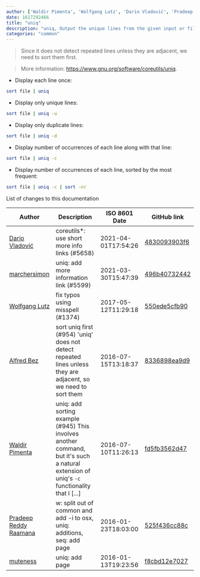 ```yaml
---
author: ['Waldir Pimenta', 'Wolfgang Lutz', 'Dario Vladović', 'Pradeep Reddy Raamana', 'Alfred Bez', 'muteness', 'marchersimon']
date: 1617292466
title: "uniq"
description: "uniq, Output the unique lines from the given input or file."
categories: "common"
---
```

> Since it does not detect repeated lines unless they are adjacent, we need to sort them first.

> More information: <https://www.gnu.org/software/coreutils/uniq>.

- Display each line once:

```bash
sort file | uniq
```

- Display only unique lines:

```bash
sort file | uniq -u
```

- Display only duplicate lines:

```bash
sort file | uniq -d
```

- Display number of occurrences of each line along with that line:

```bash
sort file | uniq -c
```

- Display number of occurrences of each line, sorted by the most frequent:

```bash
sort file | uniq -c | sort -nr
```
List of changes to this documentation


Author | Description | ISO 8601 Date | GitHub link
------|-----|-----|-----
[Dario Vladović](mailto:d.vladimyr@gmail.com) | coreutils*: use short more info links (#5658) | 2021-04-01T17:54:26 | [4830093903f6](https://github.com/tldr-pages/tldr/commit/4830093903f66ccf3ebbc2ecf477286e45edac59)
[marchersimon](mailto:50295997+marchersimon@users.noreply.github.com) | uniq: add more information link (#5599) | 2021-03-30T15:47:39 | [496b40732442](https://github.com/tldr-pages/tldr/commit/496b407324427f69956303272d722738663c5c9a)
[Wolfgang Lutz](mailto:WLBORg@gmx.de) | fix typos using misspell (#1374) | 2017-05-12T11:29:18 | [550ede5cfb90](https://github.com/tldr-pages/tldr/commit/550ede5cfb90cb772d1ecf27241b22e5086b024b)
[Alfred Bez](mailto:alfred.bez@googlemail.com) | sort uniq first (#954) 'uniq' does not detect repeated lines unless they are adjacent, so we need to sort them | 2016-07-15T13:18:37 | [8336898ea9d9](https://github.com/tldr-pages/tldr/commit/8336898ea9d97891bd81a0a3a0b7f71835814baf)
[Waldir Pimenta](mailto:waldyrious@gmail.com) | uniq: add sorting example (#945) This involves another command, but it's such a natural extension of uniq's `-c` functionality that I [...] | 2016-07-10T11:26:13 | [fd5fb3562d47](https://github.com/tldr-pages/tldr/commit/fd5fb3562d475e63575b61de47e080fc0b99f164)
[Pradeep Reddy Raamana](mailto:raamana@gmail.com) | w: split out of common and add -i to osx, uniq: additions, seq: add page | 2016-01-23T18:03:00 | [525f436cc88c](https://github.com/tldr-pages/tldr/commit/525f436cc88c28ddf4d139d3314dc71b94ddcb24)
[muteness](mailto:chao0duan@gmail.com) | uniq: add page | 2016-01-13T19:23:56 | [f8cbd12e7027](https://github.com/tldr-pages/tldr/commit/f8cbd12e702716dbdec6c04503e4da4f11a90866)

